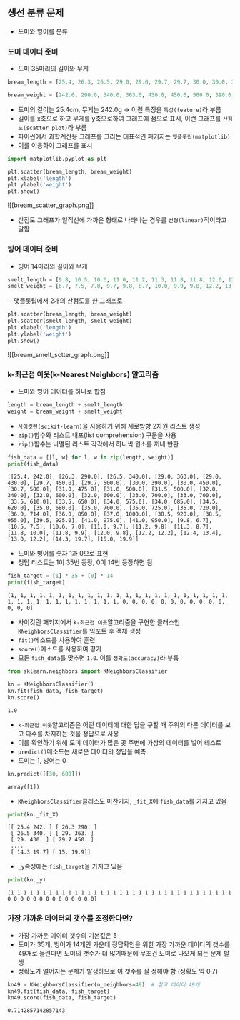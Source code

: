 
## 생선 분류 문제
- 도미와 빙어를 분류

### 도미 데이터 준비
- 도미 35마리의 길이와 무게
```python
bream_length = [25.4, 26.3, 26.5, 29.0, 29.0, 29.7, 29.7, 30.0, 30.0, 30.7, 31.0, 31.0, 31.5, 32.0, 32.0, 32.0, 33.0, 33.0, 33.5, 33.5, 34.0, 34.0, 34.5, 35.0, 35.0, 35.0, 35.0, 36.0, 36.0, 37.0, 38.5, 38.5, 39.5, 41.0, 41.0]

bream_weight = [242.0, 290.0, 340.0, 363.0, 430.0, 450.0, 500.0, 390.0, 450.0, 500.0, 475.0, 500.0, 500.0, 340.0, 600.0, 600.0, 700.0, 700.0, 610.0, 650.0, 575.0, 685.0, 620.0, 680.0, 700.0, 725.0, 720.0, 714.0, 850.0, 1000.0, 920.0, 955.0, 925.0, 975.0, 950.0]
```
- 도미의 길이는 25.4cm, 무게는 242.0g -> 이런 특징을 `특성(feature)`라 부름
- 길이를 x축으로 하고 무게를 y축으로하여 그래프에 점으로 표시, 이런 그래프를 `산점도(scatter plot)`라 부름
- 파이썬에서 과학계산용 그래프를 그리는 대표적인 패키지는 `맷플롯립(matplotlib)`
- 이를 이용하여 그래프를 표시
```python
import matplotlib.pyplot as plt

plt.scatter(bream_length, bream_weight)
plt.xlabel('length')
plt.ylabel('weight')
plt.show()
```
![[bream_scatter_graph.png]]
- 산점도 그래프가 일직선에 가까운 형태로 나타나는 경우를 `선형(linear)`적이라고 말함


### 빙어 데이터 준비
- 빙어 14마리의 길이와 무게
```python
smelt_length = [9.8, 10.5, 10.6, 11.0, 11.2, 11.3, 11.8, 11.8, 12.0, 12.2, 12.4, 13.0, 14.3, 15.0]
smelt_weight = [6.7, 7.5, 7.0, 9.7, 9.8, 8.7, 10.0, 9.9, 9.8, 12.2, 13.4, 12.2, 19.7, 19.9]
```
 - 맷플롯립에서 2개의 산점도를 한 그래프로
```python
plt.scatter(bream_length, bream_weight)
plt.scatter(smelt_length, smelt_weight)
plt.xlabel('length')
plt.ylabel('weight')
plt.show()
```
![[bream_smelt_sctter_graph.png]]


### k-최근접 이웃(k-Nearest Neighbors) 알고리즘
- 도미와 빙어 데이터를 하나로 합침
```python
length = bream_length + smelt_length
weight = bream_weight + smelt_weight
```
- `사이킷런(scikit-learn)`을 사용하기 위해 세로방향 2차원 리스트 생성
- `zip()`함수와 리스트 내포(list comprehension) 구문을 사용
- `zip()`함수는 나열된 리스트 각각에서 하나씩 원소를 꺼내 반환
```python
fish_data = [[l, w] for l, w in zip(length, weight)]
print(fish_data)
```
```
[[25.4, 242.0], [26.3, 290.0], [26.5, 340.0], [29.0, 363.0], [29.0, 430.0], [29.7, 450.0], [29.7, 500.0], [30.0, 390.0], [30.0, 450.0], [30.7, 500.0], [31.0, 475.0], [31.0, 500.0], [31.5, 500.0], [32.0, 340.0], [32.0, 600.0], [32.0, 600.0], [33.0, 700.0], [33.0, 700.0], [33.5, 610.0], [33.5, 650.0], [34.0, 575.0], [34.0, 685.0], [34.5, 620.0], [35.0, 680.0], [35.0, 700.0], [35.0, 725.0], [35.0, 720.0], [36.0, 714.0], [36.0, 850.0], [37.0, 1000.0], [38.5, 920.0], [38.5, 955.0], [39.5, 925.0], [41.0, 975.0], [41.0, 950.0], [9.8, 6.7], [10.5, 7.5], [10.6, 7.0], [11.0, 9.7], [11.2, 9.8], [11.3, 8.7], [11.8, 10.0], [11.8, 9.9], [12.0, 9.8], [12.2, 12.2], [12.4, 13.4], [13.0, 12.2], [14.3, 19.7], [15.0, 19.9]]
```
- 도미와 빙어를 숫자 1과 0으로 표현
- 정답 리스트는 1이 35번 등장, 0이 14번 등장하면 됨
```python
fish_target = [1] * 35 + [0] * 14
print(fish_target)
```
```
[1, 1, 1, 1, 1, 1, 1, 1, 1, 1, 1, 1, 1, 1, 1, 1, 1, 1, 1, 1, 1, 1, 1, 1, 1, 1, 1, 1, 1, 1, 1, 1, 1, 1, 1, 0, 0, 0, 0, 0, 0, 0, 0, 0, 0, 0, 0, 0, 0]
```
- 사이킷런 패키지에서 `k-최근접 이웃`알고리즘을 구현한 클래스인 `KNeighborsClassifier`를 임포트 후 객체 생성
- `fit()`메소드를 사용하여 훈련
- `score()`메소드를 사용하여 평가
- 모든 `fish_data`를 맞추면 `1.0`. 이를 `정확도(accuracy)`라 부름
```python
from sklearn.neighbors import KNeighborsClassifier

kn = KNeighborsClassifier()
kn.fit(fish_data, fish_target)
kn.score()
```
```
1.0
```

- `k-최근접 이웃`알고리즘은 어떤 데이터에 대한 답을 구할 때 주위의 다른 데이터를 보고 다수를 차지하는 것을 정답으로 사용
- 이를 확인하기 위해 도미 데이터가 많은 곳 주변에 가상의 데이터를 넣어 테스트
- `predict()`메소드는 새로운 데이터의 정답을 예측
- 도미는 1, 빙어는 0
```python
kn.predict([[30, 600]])
```
```
array([1])
```
- `KNeighborsClassifier`클래스도 마찬가지, `_fit_X`에 `fish_data`를 가지고 있음
```python
print(kn._fit_X)
```
```
[[ 25.4 242. ] [ 26.3 290. ]
 [ 26.5 340. ] [ 29. 363. ]
 [ 29. 430. ] [ 29.7 450. ]
 .... 
 [ 14.3 19.7] [ 15. 19.9]]
```
- `_y`속성에는 `fish_target`을 가지고 있음
```python
print(kn._y)
```
```
[1 1 1 1 1 1 1 1 1 1 1 1 1 1 1 1 1 1 1 1 1 1 1 1 1 1 1 1 1 1 1 1 1 1 1 0 0 0 0 0 0 0 0 0 0 0 0 0 0]
```

### 가장 가까운 데이터의 갯수를 조정한다면?
- 가장 가까운 데이터 갯수의 기본값은 5
- 도미가 35개, 빙어가 14개인 가운데 정답확인을 위한 가장 가까운 데이터의 갯수를 49개로 늘린다면 도미의 갯수가 더 많기때문에 무조건 도미로 나오게 되는 문제 발생
- 정확도가 떨어지는 문제가 발생하므로 이 갯수를 잘 정해야 함 (정확도 약 0.7)
```python
kn49 = KNeighborsClassifier(n_neighbors=49)  # 참고 데이터 49개
kn49.fit(fish_data, fish_target)
kn49.score(fish_data, fish_target)
```
```
0.7142857142857143
```

